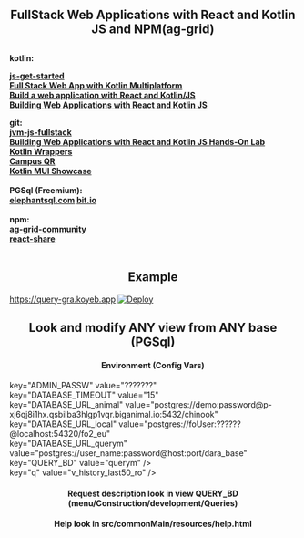 <H2 style="text-align: center;">FullStack Web Applications with React and Kotlin JS and NPM(ag-grid)<H2/>
<H4>
<div>kotlin:</div>

<a href = "https://kotlinlang.org/docs/js-get-started.html#create-an-application">js-get-started</a><br/>
<a href = "https://play.kotlinlang.org/hands-on/Full Stack Web App with Kotlin Multiplatform/01_Introduction">Full Stack Web App with Kotlin Multiplatform </a><br/>
<a href = "https://kotlinlang.org/docs/js-react.html">Build a web application with React and Kotlin/JS </a><br/>
<a href = "https://play.kotlinlang.org/hands-on/Building Web Applications with React and Kotlin JS/01_Introduction">Building Web Applications with React and Kotlin JS </a>
<div>git:</div>
<a href = "https://github.com/kotlin-hands-on/jvm-js-fullstack/tree/final">jvm-js-fullstack</a><br/>
<a href = "https://github.com/kotlin-hands-on/web-app-react-kotlin-js-gradle/tree/finished">Building Web Applications with React and Kotlin JS Hands-On Lab </a><br/>
<a href = "https://github.com/JetBrains/kotlin-wrappers">Kotlin Wrappers </a><br/>
<a href = "https://github.com/studoverse/campus-qr.git">Campus QR </a><br/>
<a href = "https://github.com/karakum-team/kotlin-mui-showcase.git">Kotlin MUI Showcase </a><br/><br/>

<div>PGSql (Freemium):</div>
<a href = "https://www.elephantsql.com">elephantsql.com</a>
<a href = "https://bit.io">bit.io</a><br/><br/>

<div>npm:</div>
<a href = "https://www.npmjs.com/package/ag-grid-community">ag-grid-community</a><br/>
<a href = "https://www.npmjs.com/package/react-share">react-share</a><br/><br/>

<H2 style="text-align: center;">Example </H2>
<a href="https://query-gra.koyeb.app">https://query-gra.koyeb.app</a>
<a href="https://app.koyeb.com/deploy?type=git&repository=github.com/borisgra/fullWeb.git&branch=master&name=kotlin-fullweb&ports=8080&env[b]=https://query-gra.koyeb.app"><img src="https://www.koyeb.com/static/images/deploy/button.svg" alt="Deploy"></a>
<!--[![Deploy to Koyeb](https://www.koyeb.com/static/images/deploy/button.svg)](https://app.koyeb.com/deploy?type=git&repository=github.com/borisgra/fullWeb.git&branch=master&name=kotlin-fullweb&ports=8080&env[b]=https://query-gra.koyeb.app)-->



<H2 style="text-align: center;">Look and modify ANY view from ANY base (PGSql)</H2>
<H4 style="text-align: center;">Environment (Config Vars) </H4>
          <div>key="ADMIN_PASSW" value="???????"</div>
          <div>key="DATABASE_TIMEOUT" value="15"</div>
          <div>key="DATABASE_URL_animal" value="postgres://demo:password@p-xj6qj8i1hx.qsbilba3hlgp1vqr.biganimal.io:5432/chinook"</div>
          <div>key="DATABASE_URL_local" value="postgres://foUser:??????@localhost:54320/fo2_eu"</div>
          <div>key="DATABASE_URL_querym" value="postgres://user_name:password@host:port/dara_base"</div>
          <div>key="QUERY_BD" value="querym" /></div>
          <div>key="q" value="v_history_last50_ro" /></div>
<H4 style="text-align: center;">Request description look in view QUERY_BD (menu/Construction/development/Queries) </H4>

<H4 style="text-align: center;">Help look in src/commonMain/resources/help.html </H4>
